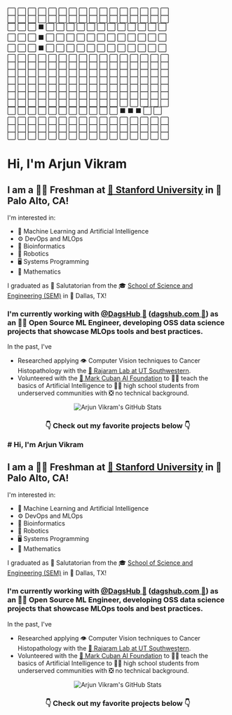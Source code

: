 :white_large_square:  :white_large_square:  :white_large_square:  :white_large_square:  :white_large_square:  :white_large_square:  :white_large_square:  :white_large_square:  :white_large_square:  :white_large_square:  :white_large_square:  :white_large_square:  :white_large_square:  :white_large_square:  :white_large_square:  :white_large_square:  
:white_large_square:  :white_large_square:  :white_large_square:  :white_large_square:  :white_large_square:  :white_large_square:  :white_large_square:  :white_large_square:  :white_large_square:  :white_large_square:  :white_large_square:  :white_large_square:  :white_large_square:  :white_large_square:  :white_large_square:  :white_large_square:  
:white_large_square:  :white_large_square:  :white_large_square:  :black_large_square:  :white_large_square:  :white_large_square:  :white_large_square:  :white_large_square:  :white_large_square:  :white_large_square:  :white_large_square:  :white_large_square:  :white_large_square:  :white_large_square:  :white_large_square:  :white_large_square:  
:white_large_square:  :white_large_square:  :white_large_square:  :black_large_square:  :white_large_square:  :white_large_square:  :white_large_square:  :white_large_square:  :white_large_square:  :white_large_square:  :white_large_square:  :white_large_square:  :white_large_square:  :white_large_square:  :white_large_square:  :white_large_square:  
:white_large_square:  :white_large_square:  :white_large_square:  :black_large_square:  :white_large_square:  :white_large_square:  :white_large_square:  :white_large_square:  :white_large_square:  :white_large_square:  :white_large_square:  :white_large_square:  :white_large_square:  :white_large_square:  :white_large_square:  :white_large_square:  
:white_large_square:  :white_large_square:  :white_large_square:  :white_large_square:  :white_large_square:  :white_large_square:  :white_large_square:  :white_large_square:  :white_large_square:  :white_large_square:  :white_large_square:  :white_large_square:  :white_large_square:  :white_large_square:  :white_large_square:  :white_large_square:  
:white_large_square:  :white_large_square:  :white_large_square:  :white_large_square:  :white_large_square:  :white_large_square:  :white_large_square:  :white_large_square:  :white_large_square:  :white_large_square:  :white_large_square:  :white_large_square:  :white_large_square:  :white_large_square:  :white_large_square:  :white_large_square:  
:white_large_square:  :white_large_square:  :white_large_square:  :white_large_square:  :white_large_square:  :white_large_square:  :white_large_square:  :white_large_square:  :white_large_square:  :white_large_square:  :white_large_square:  :white_large_square:  :white_large_square:  :white_large_square:  :white_large_square:  :white_large_square:  
:white_large_square:  :white_large_square:  :white_large_square:  :white_large_square:  :white_large_square:  :white_large_square:  :white_large_square:  :white_large_square:  :white_large_square:  :white_large_square:  :white_large_square:  :white_large_square:  :white_large_square:  :white_large_square:  :white_large_square:  :white_large_square:  
:white_large_square:  :white_large_square:  :white_large_square:  :white_large_square:  :white_large_square:  :white_large_square:  :white_large_square:  :white_large_square:  :white_large_square:  :white_large_square:  :white_large_square:  :white_large_square:  :white_large_square:  :white_large_square:  :white_large_square:  :white_large_square:  
:white_large_square:  :white_large_square:  :white_large_square:  :white_large_square:  :white_large_square:  :white_large_square:  :white_large_square:  :white_large_square:  :white_large_square:  :white_large_square:  :white_large_square:  :white_large_square:  :white_large_square:  :white_large_square:  :white_large_square:  :white_large_square:  
:white_large_square:  :white_large_square:  :white_large_square:  :white_large_square:  :white_large_square:  :white_large_square:  :white_large_square:  :white_large_square:  :white_large_square:  :white_large_square:  :white_large_square:  :white_large_square:  :white_large_square:  :white_large_square:  :white_large_square:  :white_large_square:  
:white_large_square:  :white_large_square:  :white_large_square:  :white_large_square:  :white_large_square:  :white_large_square:  :white_large_square:  :white_large_square:  :white_large_square:  :white_large_square:  :white_large_square:  :black_large_square:  :black_large_square:  :black_large_square:  :white_large_square:  :white_large_square:  
:white_large_square:  :white_large_square:  :white_large_square:  :white_large_square:  :white_large_square:  :white_large_square:  :white_large_square:  :white_large_square:  :white_large_square:  :white_large_square:  :white_large_square:  :white_large_square:  :white_large_square:  :white_large_square:  :white_large_square:  :white_large_square:  
:white_large_square:  :white_large_square:  :white_large_square:  :white_large_square:  :white_large_square:  :white_large_square:  :white_large_square:  :white_large_square:  :white_large_square:  :white_large_square:  :white_large_square:  :white_large_square:  :white_large_square:  :white_large_square:  :white_large_square:  :white_large_square:  
:white_large_square:  :white_large_square:  :white_large_square:  :white_large_square:  :white_large_square:  :white_large_square:  :white_large_square:  :white_large_square:  :white_large_square:  :white_large_square:  :white_large_square:  :white_large_square:  :white_large_square:  :white_large_square:  :white_large_square:  :white_large_square:  

# Hi, I'm Arjun Vikram

## I am a :biking_man: Freshman at [:evergreen_tree: Stanford University](https://cs.stanford.edu/) in :round_pushpin:Palo Alto, CA! 

I'm interested in:

- :brain: Machine Learning and Artificial Intelligence
- :gear: DevOps and MLOps
- :dna: Bioinformatics
- :robot: Robotics
- :desktop_computer: Systems Programming
- :abacus: Mathematics

I graduated as :2nd_place_medal: Salutatorian from the :mortar_board: [School of Science and Engineering (SEM)](https://www.semagnet.org/) in :cowboy_hat_face: Dallas, TX!

### I'm currently working with [@DagsHub :dog:](https://github.com/dagshub) ([dagshub.com :paw_prints:](https://dagshub.com/)) as an :man_technologist: Open Source ML Engineer, developing OSS data science projects that showcase MLOps tools and best practices.

In the past, I've

- Researched applying :eye: Computer Vision techniques to Cancer Histopathology with the [:test_tube: Rajaram Lab at UT Southwestern](https://www.rajaramlab.org/).
- Volunteered with the [:basketball: Mark Cuban AI Foundation](https://markcubancompanies.com/projects/ai-bootcamps/) to :man_teacher: teach the basics of Artificial Intelligence to :woman_student: high school students from underserved communities with :negative_squared_cross_mark: no technical background.

<p align="center">
  <img src="https://github-readme-stats.vercel.app/api?username=arjvik&include_all_commits=true&count_private=true&show_icons=true&bg_color=30,e96443,904e95&title_color=fff&text_color=fff&icon_color=ffff00&border_radius=20&hide_border=true" alt="Arjun Vikram's GitHub Stats"/>
</p>

### <p align="center"> :point_down: Check out my favorite projects below :point_down: </p># Hi, I'm Arjun Vikram

## I am a :biking_man: Freshman at [:evergreen_tree: Stanford University](https://cs.stanford.edu/) in :round_pushpin:Palo Alto, CA! 

I'm interested in:

- :brain: Machine Learning and Artificial Intelligence
- :gear: DevOps and MLOps
- :dna: Bioinformatics
- :robot: Robotics
- :desktop_computer: Systems Programming
- :abacus: Mathematics

I graduated as :2nd_place_medal: Salutatorian from the :mortar_board: [School of Science and Engineering (SEM)](https://www.semagnet.org/) in :cowboy_hat_face: Dallas, TX!

### I'm currently working with [@DagsHub :dog:](https://github.com/dagshub) ([dagshub.com :paw_prints:](https://dagshub.com/)) as an :man_technologist: Open Source ML Engineer, developing OSS data science projects that showcase MLOps tools and best practices.

In the past, I've

- Researched applying :eye: Computer Vision techniques to Cancer Histopathology with the [:test_tube: Rajaram Lab at UT Southwestern](https://www.rajaramlab.org/).
- Volunteered with the [:basketball: Mark Cuban AI Foundation](https://markcubancompanies.com/projects/ai-bootcamps/) to :man_teacher: teach the basics of Artificial Intelligence to :woman_student: high school students from underserved communities with :negative_squared_cross_mark: no technical background.

<p align="center">
  <img src="https://github-readme-stats.vercel.app/api?username=arjvik&include_all_commits=true&count_private=true&show_icons=true&bg_color=30,e96443,904e95&title_color=fff&text_color=fff&icon_color=ffff00&border_radius=20&hide_border=true" alt="Arjun Vikram's GitHub Stats"/>
</p>

### <p align="center"> :point_down: Check out my favorite projects below :point_down: </p>
